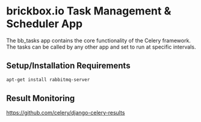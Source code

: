 # brickbox.io Task Management & Scheduler App

The bb_tasks app contains the core functionality of the Celery framework. The tasks can be called by any other app and set to run at specific intervals.

## Setup/Installation Requirements

```bash
apt-get install rabbitmq-server
```

## Result Monitoring

https://github.com/celery/django-celery-results

